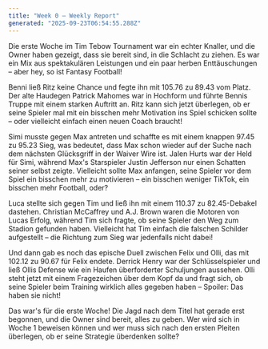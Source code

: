 ```yaml
---
title: "Week 0 – Weekly Report"
generated: "2025-09-23T06:54:55.288Z"
---
```


Die erste Woche im Tim Tebow Tournament war ein echter Knaller, und die Owner haben gezeigt, dass sie bereit sind, in die Schlacht zu ziehen. Es war ein Mix aus spektakulären Leistungen und ein paar herben Enttäuschungen – aber hey, so ist Fantasy Football!

Benni ließ Ritz keine Chance und fegte ihn mit 105.76 zu 89.43 vom Platz. Der alte Haudegen Patrick Mahomes war in Hochform und führte Bennis Truppe mit einem starken Auftritt an. Ritz kann sich jetzt überlegen, ob er seine Spieler mal mit ein bisschen mehr Motivation ins Spiel schicken sollte – oder vielleicht einfach einen neuen Coach braucht!

Simi musste gegen Max antreten und schaffte es mit einem knappen 97.45 zu 95.23 Sieg, was bedeutet, dass Max schon wieder auf der Suche nach dem nächsten Glücksgriff in der Waiver Wire ist. Jalen Hurts war der Held für Simi, während Max's Starspieler Justin Jefferson nur einen Schatten seiner selbst zeigte. Vielleicht sollte Max anfangen, seine Spieler vor dem Spiel ein bisschen mehr zu motivieren – ein bisschen weniger TikTok, ein bisschen mehr Football, oder?

Luca stellte sich gegen Tim und ließ ihn mit einem 110.37 zu 82.45-Debakel dastehen. Christian McCaffrey und A.J. Brown waren die Motoren von Lucas Erfolg, während Tim sich fragte, ob seine Spieler den Weg zum Stadion gefunden haben. Vielleicht hat Tim einfach die falschen Schilder aufgestellt – die Richtung zum Sieg war jedenfalls nicht dabei!

Und dann gab es noch das epische Duell zwischen Felix und Olli, das mit 102.12 zu 90.67 für Felix endete. Derrick Henry war der Schlüsselspieler und ließ Ollis Defense wie ein Haufen überforderter Schuljungen aussehen. Olli steht jetzt mit einem Fragezeichen über dem Kopf da und fragt sich, ob seine Spieler beim Training wirklich alles gegeben haben – Spoiler: Das haben sie nicht!

Das war's für die erste Woche! Die Jagd nach dem Titel hat gerade erst begonnen, und die Owner sind bereit, alles zu geben. Wer wird sich in Woche 1 beweisen können und wer muss sich nach den ersten Pleiten überlegen, ob er seine Strategie überdenken sollte?
